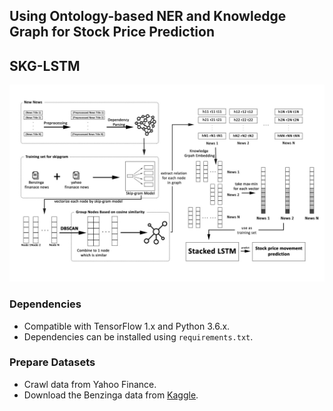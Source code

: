 ## Using Ontology-based NER and Knowledge Graph for Stock Price Prediction

## SKG-LSTM
![SKG-LSTM](stock_prediction/data/SKG-LSTM.jpg)

### Dependencies

* Compatible with TensorFlow 1.x and Python 3.6.x.
* Dependencies can be installed using `requirements.txt`.

### Prepare Datasets

* Crawl data from Yahoo Finance.
* Download the Benzinga data from [Kaggle](https://www.kaggle.com/miguelaenlle/massive-stock-news-analysis-db-for-nlpbacktests).

